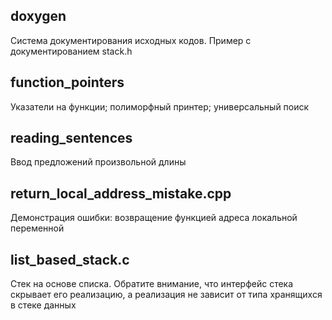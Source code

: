 ## doxygen
Система документирования исходных кодов. Пример с документированием stack.h

## function_pointers
Указатели на функции; полиморфный принтер; универсальный поиск

## reading_sentences
Ввод предложений произвольной длины

## return_local_address_mistake.cpp
Демонстрация ошибки: возвращение функцией адреса локальной переменной

## list_based_stack.c
Стек на основе списка. Обратите внимание, что интерфейс стека скрывает его реализацию, а реализация не зависит от типа хранящихся в стеке данных
